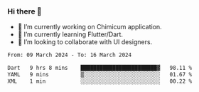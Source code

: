### Hi there 👋

<!--
**devcat37/devcat37** is a ✨ _special_ ✨ repository because its `README.md` (this file) appears on your GitHub profile.-->


- 🔭 I’m currently working on Chimicum application.
- 🌱 I’m currently learning Flutter/Dart.
- 👯 I’m looking to collaborate with UI designers.
<!-- - 🤔 I’m looking for help with ... -->

<!--START_SECTION:waka-->

```txt
From: 09 March 2024 - To: 16 March 2024

Dart   9 hrs 8 mins    ████████████████████████▓   98.11 %
YAML   9 mins          ▒░░░░░░░░░░░░░░░░░░░░░░░░   01.67 %
XML    1 min           ░░░░░░░░░░░░░░░░░░░░░░░░░   00.22 %
```

<!--END_SECTION:waka-->

